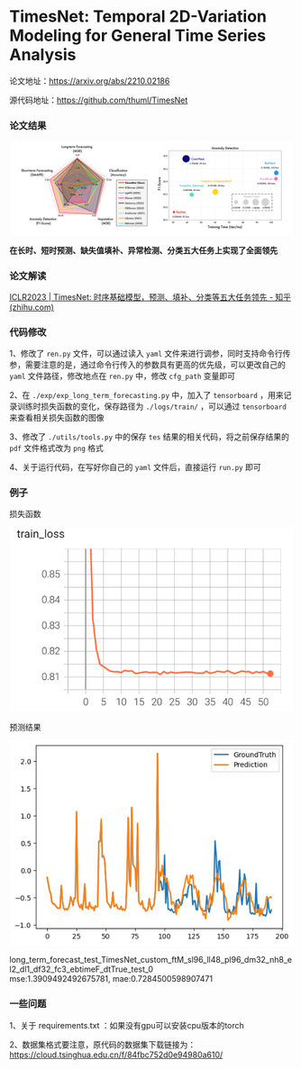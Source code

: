 # TimesNet: Temporal 2D-Variation Modeling for General Time Series Analysis
论文地址：https://arxiv.org/abs/2210.02186

源代码地址：https://github.com/thuml/TimesNet

### 论文结果

![](./example/result.PNG)

**在长时、短时预测、缺失值填补、异常检测、分类五大任务上实现了全面领先**

### 论文解读

[ICLR2023 | TimesNet: 时序基础模型，预测、填补、分类等五大任务领先 - 知乎 (zhihu.com)](https://zhuanlan.zhihu.com/p/606575441)

### 代码修改

1、修改了 `ren.py` 文件，可以通过读入 `yaml` 文件来进行调参，同时支持命令行传参，需要注意的是，通过命令行传入的参数具有更高的优先级，可以更改自己的 `yaml` 文件路径，修改地点在 `ren.py` 中，修改 `cfg_path` 变量即可

2、在 `./exp/exp_long_term_forecasting.py` 中，加入了 `tensorboard` ，用来记录训练时损失函数的变化，保存路径为 `./logs/train/` ，可以通过 `tensorboard` 来查看相关损失函数的图像

3、修改了 `./utils/tools.py` 中的保存 `tes` 结果的相关代码，将之前保存结果的 `pdf` 文件格式改为 `png` 格式

4、关于运行代码，在写好你自己的 `yaml` 文件后，直接运行 `run.py` 即可
### 例子

损失函数

![](./example/train_loss.PNG)


预测结果

![](./example/0.png)

long_term_forecast_test_TimesNet_custom_ftM_sl96_ll48_pl96_dm32_nh8_el2_dl1_df32_fc3_ebtimeF_dtTrue_test_0  
mse:1.3909492492675781, mae:0.7284500598907471

### 一些问题

1、关于 requirements.txt ：如果没有gpu可以安装cpu版本的torch

2、数据集格式要注意，原代码的数据集下载链接为：https://cloud.tsinghua.edu.cn/f/84fbc752d0e94980a610/